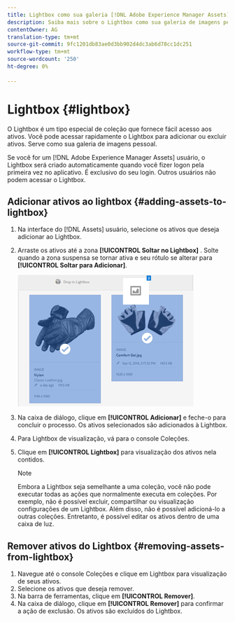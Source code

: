 ```yaml
---
title: Lightbox como sua galeria [!DNL Adobe Experience Manager Assets]de imagens pessoal.
description: Saiba mais sobre o Lightbox como sua galeria de imagens pessoal nos Ativos do Adobe Experience Manager].
contentOwner: AG
translation-type: tm+mt
source-git-commit: 9fc1201db83ae0d3bb902d4dc3ab6d78cc1dc251
workflow-type: tm+mt
source-wordcount: '250'
ht-degree: 0%

---
```



# Lightbox {#lightbox}

O Lightbox é um tipo especial de coleção que fornece fácil acesso aos ativos. Você pode acessar rapidamente o Lightbox para adicionar ou excluir ativos. Serve como sua galeria de imagens pessoal.

Se você for um [!DNL Adobe Experience Manager Assets] usuário, o Lightbox será criado automaticamente quando você fizer logon pela primeira vez no aplicativo. É exclusivo do seu login. Outros usuários não podem acessar o Lightbox.

## Adicionar ativos ao lightbox {#adding-assets-to-lightbox}

1. Na interface do [!DNL Assets] usuário, selecione os ativos que deseja adicionar ao Lightbox.
1. Arraste os ativos até a zona **[!UICONTROL Soltar no Lightbox]** . Solte quando a zona suspensa se tornar ativa e seu rótulo se alterar para **[!UICONTROL Soltar para Adicionar]**.

   ![add_to_lightbox](assets/add_to_lightbox.png)

1. Na caixa de diálogo, clique em **[!UICONTROL Adicionar]** e feche-o para concluir o processo. Os ativos selecionados são adicionados à Lightbox.
1. Para Lightbox de visualização, vá para o console Coleções.
1. Clique em **[!UICONTROL Lightbox]** para visualização dos ativos nela contidos.

   >[!NOTE]
   >
   >Embora a Lightbox seja semelhante a uma coleção, você não pode executar todas as ações que normalmente executa em coleções. Por exemplo, não é possível excluir, compartilhar ou visualização configurações de um Lightbox. Além disso, não é possível adicioná-lo a outras coleções. Entretanto, é possível editar os ativos dentro de uma caixa de luz.

## Remover ativos do Lightbox {#removing-assets-from-lightbox}

1. Navegue até o console Coleções e clique em Lightbox para visualização de seus ativos.
1. Selecione os ativos que deseja remover.
1. Na barra de ferramentas, clique em **[!UICONTROL Remover]**.
1. Na caixa de diálogo, clique em **[!UICONTROL Remover]** para confirmar a ação de exclusão. Os ativos são excluídos do Lightbox.
